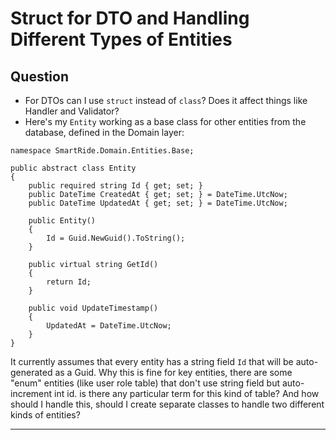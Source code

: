 # Struct for DTO and Handling Different Types of Entities

## Question

- For DTOs can I use `struct` instead of `class`? Does it affect things like Handler and Validator?
- Here's my `Entity` working as a base class for other entities from the database, defined in the Domain layer:

```
namespace SmartRide.Domain.Entities.Base;

public abstract class Entity
{
    public required string Id { get; set; }
    public DateTime CreatedAt { get; set; } = DateTime.UtcNow;
    public DateTime UpdatedAt { get; set; } = DateTime.UtcNow;

    public Entity()
    {
        Id = Guid.NewGuid().ToString();
    }

    public virtual string GetId()
    {
        return Id;
    }

    public void UpdateTimestamp()
    {
        UpdatedAt = DateTime.UtcNow;
    }
}
```

It currently assumes that every entity has a string field `Id` that will be auto-generated as a Guid. Why this is fine for key entities, there are some "enum" entities (like user role table) that don't use string field but auto-increment int id. is there any particular term for this kind of table? And how should I handle this, should I create separate classes to handle two different kinds of entities?

---
